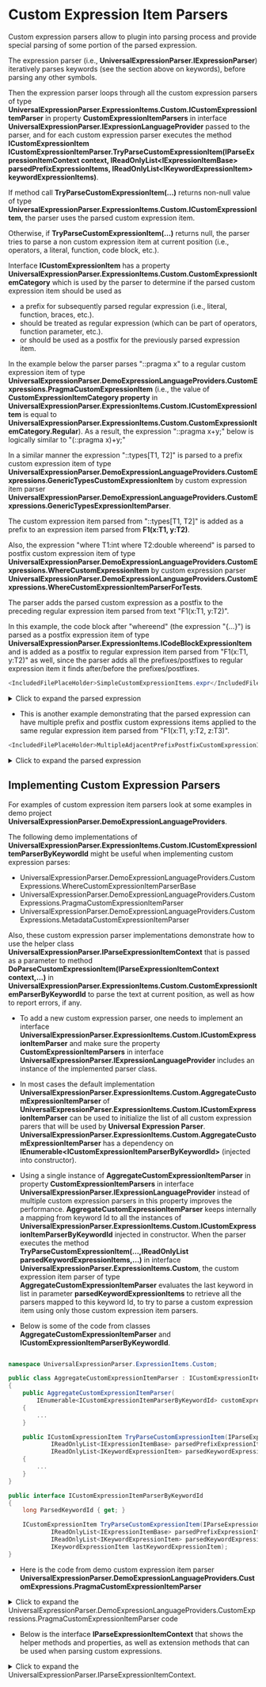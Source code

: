 ﻿# Custom Expression Item Parsers

Custom expression parsers allow to plugin into parsing process and provide special parsing of some portion of the parsed expression. 

The expression parser (i.e., **UniversalExpressionParser.IExpressionParser**) iteratively parses keywords (see the section above on keywords), before parsing any other symbols.

Then the expression parser loops through all the custom expression parsers of type **UniversalExpressionParser.ExpressionItems.Custom.ICustomExpressionItemParser** in property **CustomExpressionItemParsers** in interface **UniversalExpressionParser.IExpressionLanguageProvider** passed to the parser, and for each custom expression parser executes the method
 **ICustomExpressionItem ICustomExpressionItemParser.TryParseCustomExpressionItem(IParseExpressionItemContext context, IReadOnlyList&lt;IExpressionItemBase&gt; parsedPrefixExpressionItems, IReadOnlyList&lt;IKeywordExpressionItem&gt; keywordExpressionItems)**.

If method call **TryParseCustomExpressionItem(...)** returns non-null value of type **UniversalExpressionParser.ExpressionItems.Custom.ICustomExpressionItem**, the parser uses the parsed custom expression item.

Otherwise, if **TryParseCustomExpressionItem(...)** returns null, the parser tries to parse a non custom expression item at current position (i.e., operators, a literal, function, code block, etc.). 

Interface **ICustomExpressionItem** has a property **UniversalExpressionParser.ExpressionItems.Custom.CustomExpressionItemCategory** which is used by the parser to determine if the parsed custom expression item should be used as
 - a prefix for subsequently parsed regular expression (i.e., literal, function, braces, etc.).
 - should be treated as regular expression (which can be part of operators, function parameter, etc.).
 - or should be used as a postfix for the previously parsed expression item.

In the example below the parser parses "::pragma x" to a regular custom expression item of type **UniversalExpressionParser.DemoExpressionLanguageProviders.CustomExpressions.PragmaCustomExpressionItem** (i.e., the value of **CustomExpressionItemCategory property** in **UniversalExpressionParser.ExpressionItems.Custom.ICustomExpressionItem** is equal to **UniversalExpressionParser.ExpressionItems.Custom.CustomExpressionItemCategory.Regular**).
As a result, the expression "::pragma x+y;" below is logically similar to "(::pragma x)+y;"

In a similar manner the expression "::types[T1, T2]" is parsed to a prefix custom expression item of type **UniversalExpressionParser.DemoExpressionLanguageProviders.CustomExpressions.GenericTypesCustomExpressionItem** by custom expression item parser **UniversalExpressionParser.DemoExpressionLanguageProviders.CustomExpressions.GenericTypesExpressionItemParser**.

The custom expression item parsed from "::types[T1, T2]" is added as a prefix to an expression item parsed from **F1(x:T1, y:T2)**.

Also, the expression "where T1:int where T2:double whereend" is parsed to postfix custom expression item of type **UniversalExpressionParser.DemoExpressionLanguageProviders.CustomExpressions.WhereCustomExpressionItem** by custom expression parser **UniversalExpressionParser.DemoExpressionLanguageProviders.CustomExpressions.WhereCustomExpressionItemParserForTests**.

The parser adds the parsed custom expression as a postfix to the preceding regular expression item parsed from text "F1(x:T1, y:T2)".

In this example, the code block after "whereend" (the expression "{...}") is parsed as a postfix expression item of type **UniversalExpressionParser.ExpressionItems.ICodeBlockExpressionItem** and is added as a postfix to regular expression item parsed from "F1(x:T1, y:T2)" as well, since the parser adds all the prefixes/postfixes to regular expression item it finds after/before the prefixes/postfixes. 

```csharp
<IncludedFilePlaceHolder>SimpleCustomExpressionItems.expr</IncludedFilePlaceHolder>
```

<details> <summary>Click to expand the parsed expression</summary>

```XML
<IncludedFilePlaceHolder>SimpleCustomExpressionItems.parsed</IncludedFilePlaceHolder>
```
</details>

- This is another example demonstrating that the parsed expression can have multiple prefix and postfix custom expressions items applied to the same regular expression item parsed from "F1(x:T1, y:T2, z:T3)".

```csharp
<IncludedFilePlaceHolder>MultipleAdjacentPrefixPostfixCustomExpressionItems.expr</IncludedFilePlaceHolder>
```

<details> <summary>Click to expand the parsed expression</summary>

```XML
<IncludedFilePlaceHolder>MultipleAdjacentPrefixPostfixCustomExpressionItems.parsed</IncludedFilePlaceHolder>
```
</details>

## Implementing Custom Expression Parsers

For examples of custom expression item parsers look at some examples in demo project **UniversalExpressionParser.DemoExpressionLanguageProviders**.

The following demo implementations of **UniversalExpressionParser.ExpressionItems.Custom.ICustomExpressionItemParserByKeywordId** might be useful when implementing custom expression parses: 

- UniversalExpressionParser.DemoExpressionLanguageProviders.CustomExpressions.WhereCustomExpressionItemParserBase
- UniversalExpressionParser.DemoExpressionLanguageProviders.CustomExpressions.PragmaCustomExpressionItemParser
- UniversalExpressionParser.DemoExpressionLanguageProviders.CustomExpressions.MetadataCustomExpressionItemParser

Also, these custom expression parser implementations demonstrate how to use the helper class **UniversalExpressionParser.IParseExpressionItemContext** that is passed as a parameter to 
method **DoParseCustomExpressionItem(IParseExpressionItemContext context,...)** in **UniversalExpressionParser.ExpressionItems.Custom.CustomExpressionItemParserByKeywordId** to parse the text at current position, as well as how to report errors, if any.

- To add a new custom expression parser, one needs to implement an interface **UniversalExpressionParser.ExpressionItems.Custom.ICustomExpressionItemParser** and make sure the property **CustomExpressionItemParsers** in interface **UniversalExpressionParser.IExpressionLanguageProvider** includes an instance of the implemented parser class.

- In most cases the default implementation **UniversalExpressionParser.ExpressionItems.Custom.AggregateCustomExpressionItemParser** of **UniversalExpressionParser.ExpressionItems.Custom.ICustomExpressionItemParser** can be used to initialize the list of all custom expression parers that will be used by **Universal Expression Parser**.
**UniversalExpressionParser.ExpressionItems.Custom.AggregateCustomExpressionItemParser** has a dependency on **IEnumerable&lt;ICustomExpressionItemParserByKeywordId&gt;** (injected into constructor).

- Using a single instance of **AggregateCustomExpressionItemParser** in property **CustomExpressionItemParsers** in interface **UniversalExpressionParser.IExpressionLanguageProvider** instead of multiple custom expression parsers in this property improves the performance.
**AggregateCustomExpressionItemParser** keeps internally a mapping from keyword Id to all the instances of **UniversalExpressionParser.ExpressionItems.Custom.ICustomExpressionItemParserByKeywordId** injected in constructor. When the parser executes the method **TryParseCustomExpressionItem(...,IReadOnlyList<IKeywordExpressionItem> parsedKeywordExpressionItems,...)** in interface **UniversalExpressionParser.ExpressionItems.Custom**, the custom expression item parser of type **AggregateCustomExpressionItemParser** evaluates the last keyword in list in parameter **parsedKeywordExpressionItems** to retrieve all the parsers mapped to this keyword Id, to try to parse a custom expression item using only those custom expression item parsers. 

- Below is some of the code from classes **AggregateCustomExpressionItemParser** and **ICustomExpressionItemParserByKeywordId**.

```csharp

namespace UniversalExpressionParser.ExpressionItems.Custom;

public class AggregateCustomExpressionItemParser : ICustomExpressionItemParser
{
    public AggregateCustomExpressionItemParser(
        IEnumerable<ICustomExpressionItemParserByKeywordId> customExpressionItemParsers)
    {
        ...
    }

    public ICustomExpressionItem TryParseCustomExpressionItem(IParseExpressionItemContext context,
            IReadOnlyList<IExpressionItemBase> parsedPrefixExpressionItems,
            IReadOnlyList<IKeywordExpressionItem> parsedKeywordExpressionItems)
    {
        ...
    }   
}

public interface ICustomExpressionItemParserByKeywordId
{
    long ParsedKeywordId { get; }

    ICustomExpressionItem TryParseCustomExpressionItem(IParseExpressionItemContext context,
            IReadOnlyList<IExpressionItemBase> parsedPrefixExpressionItems,
            IReadOnlyList<IKeywordExpressionItem> parsedKeywordExpressionItemsWithoutLastKeyword,
            IKeywordExpressionItem lastKeywordExpressionItem);
}

```

- Here is the code from demo custom expression item parser **UniversalExpressionParser.DemoExpressionLanguageProviders.CustomExpressions.PragmaCustomExpressionItemParser** 

<details> <summary>Click to expand the UniversalExpressionParser.DemoExpressionLanguageProviders.CustomExpressions.PragmaCustomExpressionItemParser code</summary>

```csharp
<IncludedFilePlaceHolder>..\..\..\..\UniversalExpressionParser.DemoExpressionLanguageProviders\CustomExpressions\PragmaCustomExpressionItemParser.cs</IncludedFilePlaceHolder>
```
</details>

- Below is the interface **IParseExpressionItemContext** that shows the helper methods and properties, as well as extension methods that can be used when parsing custom expressions.

<details> <summary>Click to expand the UniversalExpressionParser.IParseExpressionItemContext.</summary>

```csharp

<IncludedFilePlaceHolder>..\..\..\..\UniversalExpressionParser\IParseExpressionItemContext.cs</IncludedFilePlaceHolder>

```
</details>
